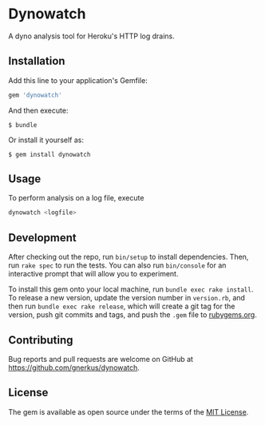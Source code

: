 # Dynowatch

A dyno analysis tool for Heroku's HTTP log drains.

## Installation

Add this line to your application's Gemfile:

```ruby
gem 'dynowatch'
```

And then execute:

    $ bundle

Or install it yourself as:

    $ gem install dynowatch

## Usage

To perform analysis on a log file, execute

```bash
dynowatch <logfile>
```

## Development

After checking out the repo, run `bin/setup` to install dependencies. Then, run `rake spec` to run the tests. You can also run `bin/console` for an interactive prompt that will allow you to experiment.

To install this gem onto your local machine, run `bundle exec rake install`. To release a new version, update the version number in `version.rb`, and then run `bundle exec rake release`, which will create a git tag for the version, push git commits and tags, and push the `.gem` file to [rubygems.org](https://rubygems.org).

## Contributing

Bug reports and pull requests are welcome on GitHub at https://github.com/gnerkus/dynowatch.


## License

The gem is available as open source under the terms of the [MIT License](http://opensource.org/licenses/MIT).
